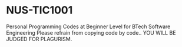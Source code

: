 # NUS-TIC1001
Personal Programming Codes at Beginner Level for BTech Software Engineering
Please refrain from copying code by code..
YOU WILL BE JUDGED FOR PLAGURISM.
